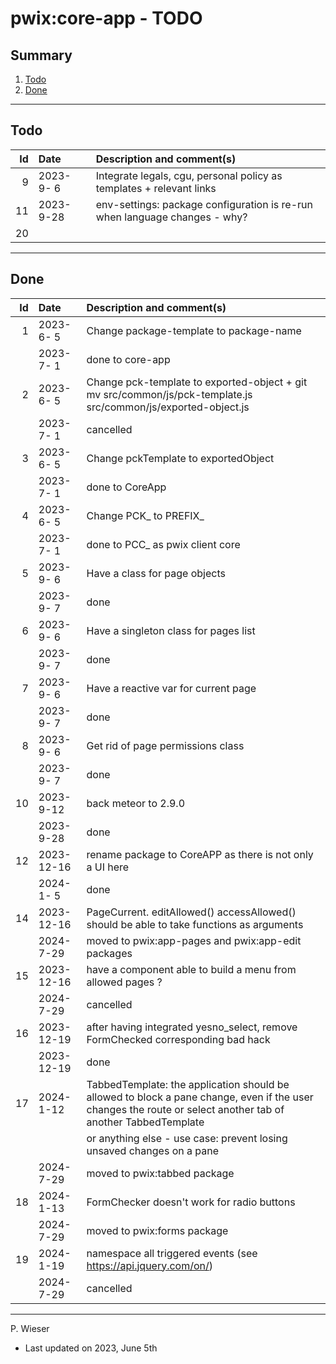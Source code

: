 # pwix:core-app - TODO

## Summary

1. [Todo](#todo)
2. [Done](#done)

---
## Todo

|   Id | Date       | Description and comment(s) |
| ---: | :---       | :---                       |
|    9 | 2023- 9- 6 | Integrate legals, cgu, personal policy as templates + relevant links |
|   11 | 2023- 9-28 | env-settings: package configuration is re-run when language changes - why? |
|   20 |  |  |

---
## Done

|   Id | Date       | Description and comment(s) |
| ---: | :---       | :---                       |
|    1 | 2023- 6- 5 | Change package-template to package-name |
|      | 2023- 7- 1 | done to core-app |
|    2 | 2023- 6- 5 | Change pck-template to exported-object + git mv src/common/js/pck-template.js src/common/js/exported-object.js |
|      | 2023- 7- 1 | cancelled |
|    3 | 2023- 6- 5 | Change pckTemplate to exportedObject |
|      | 2023- 7- 1 | done to CoreApp |
|    4 | 2023- 6- 5 | Change PCK_ to PREFIX_ |
|      | 2023- 7- 1 | done to PCC_ as pwix client core |
|    5 | 2023- 9- 6 | Have a class for page objects |
|      | 2023- 9- 7 | done |
|    6 | 2023- 9- 6 | Have a singleton class for pages list |
|      | 2023- 9- 7 | done |
|    7 | 2023- 9- 6 | Have a reactive var for current page |
|      | 2023- 9- 7 | done |
|    8 | 2023- 9- 6 | Get rid of page permissions class |
|      | 2023- 9- 7 | done |
|   10 | 2023- 9-12 | back meteor to 2.9.0 |
|      | 2023- 9-28 | done |
|   12 | 2023-12-16 | rename package to CoreAPP as there is not only a UI here |
|      | 2024- 1- 5 | done |
|   14 | 2023-12-16 | PageCurrent. editAllowed() accessAllowed() should be able to take functions as arguments |
|      | 2024- 7-29 | moved to pwix:app-pages and pwix:app-edit packages |
|   15 | 2023-12-16 | have a component able to build a menu from allowed pages ? |
|      | 2024- 7-29 | cancelled |
|   16 | 2023-12-19 | after having integrated yesno_select, remove FormChecked corresponding bad hack |
|      | 2023-12-19 | done |
|   17 | 2024- 1-12 | TabbedTemplate: the application should be allowed to block a pane change, even if the user changes the route or select another tab of another TabbedTemplate |
|      |            | or anything else - use case: prevent losing unsaved changes on a pane |
|      | 2024- 7-29 | moved to pwix:tabbed package |
|   18 | 2024- 1-13 | FormChecker doesn't work for radio buttons |
|      | 2024- 7-29 | moved to pwix:forms package |
|   19 | 2024- 1-19 | namespace all triggered events (see https://api.jquery.com/on/) |
|      | 2024- 7-29 | cancelled |

---
P. Wieser
- Last updated on 2023, June 5th
